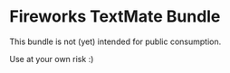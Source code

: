 # Fireworks TextMate Bundle

This bundle is not (yet) intended for public consumption.

Use at your own risk :)

